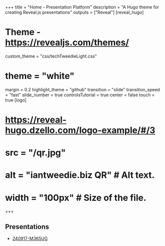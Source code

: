 +++
title = "Home - Presentation Platform"
description = "A Hugo theme for creating Reveal.js presentations"
outputs = ["Reveal"]
[reveal_hugo]
# Theme - https://revealjs.com/themes/
custom_theme = "css/techTweedieLight.css"
# theme = "white"
margin = 0.2
highlight_theme = "github"
transition = "slide"
transition_speed = "fast"
slide_number = true
controlsTutorial = true
center = false
touch = true
[logo]
# https://reveal-hugo.dzello.com/logo-example/#/3
# src = "/qr.jpg"
# alt = "iantweedie.biz QR" # Alt text. 
# width = "100px" # Size of the file.
+++


## Presentations
- [240917-M365UG](flowProxy/240917-M365UG/)


